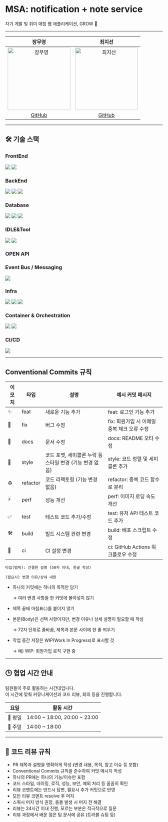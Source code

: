 # MSA: notification + note service
자기 계발 및 취미 매칭 웹 애플리케이션, GROW 🌳

---

|                                           장무영                                           |                                           최지선                                           |
|:---------------------------------------------------------------------------------------:|:---------------------------------------------------------------------------------------:|
| <img src="https://avatars.githubusercontent.com/u/136911104?v=4" alt="장무영" width="200"> | <img src="https://avatars.githubusercontent.com/u/192316487?v=4" alt="최지선" width="200"> | 
|                           [GitHub](https://github.com/wkdan)                            |                        [GitHub](https://github.com/wesawth3sun)                         |

---

## 🛠️ 기술 스택

### FrontEnd
<div> 
  <img src="https://img.shields.io/badge/TypeScript-3178C6?style=for-the-badge&logo=typescript&logoColor=white"/>
  <img src="https://img.shields.io/badge/Next.js-000000?style=for-the-badge&logo=next.js&logoColor=white"/>
</div>

### BackEnd
<div> 
  <img src="https://img.shields.io/badge/Java-007396?style=for-the-badge&logo=java&logoColor=white"/>
  <img src="https://img.shields.io/badge/SpringBoot-6DB33F?style=for-the-badge&logo=springboot&logoColor=white"/>
  <img src="https://img.shields.io/badge/Swagger-85EA2D?style=for-the-badge&logo=swagger&logoColor=black"/>
</div>

### Database
<div> 
  <img src="https://img.shields.io/badge/MySQL-4479A1?style=for-the-badge&logo=mysql&logoColor=white"/>
  <img src="https://img.shields.io/badge/redis-%23DD0031.svg?style=for-the-badge&logo=redis&logoColor=white"/>
  <img src="https://img.shields.io/badge/PostgreSQL-4169E1?style=for-the-badge&logo=postgresql&logoColor=white"/>
</div>

### IDLE&Tool
<div> 
  <img src="https://img.shields.io/badge/IntelliJ%20IDEA-000000?style=for-the-badge&logo=intellijidea&logoColor=white"/>
  <img src="https://img.shields.io/badge/Gradle-02303A?style=for-the-badge&logo=gradle&logoColor=white"/>
</div>

### OPEN API

### Event Bus / Messaging
<div>
  <img src="https://img.shields.io/badge/Apache%20Kafka-231F20?style=for-the-badge&logo=apachekafka&logoColor=white"/>
</div>

### Infra
<div>
  <img src="https://img.shields.io/badge/Linux-FCC624?style=for-the-badge&logo=linux&logoColor=black"/>
  <img src="https://img.shields.io/badge/AWS-232F3E?style=for-the-badge&logo=amazonwebservices&logoColor=white"/>
  <img src="https://img.shields.io/badge/Vercel-000000?style=for-the-badge&logo=vercel&logoColor=white"/>
</div>

### Container & Orchestration
<div>
  <img src="https://img.shields.io/badge/Docker-2496ED?style=for-the-badge&logo=docker&logoColor=white"/>
  <img src="https://img.shields.io/badge/Kubernetes-326CE5?style=for-the-badge&logo=kubernetes&logoColor=white"/>
</div>

### CI/CD
<div>
  <img src="https://img.shields.io/badge/ArgoCD-EF7B4D?style=for-the-badge&logo=argo&logoColor=white"/>
</div>

---

## Conventional Commits 규칙

| 이모지 | 타입      | 설명                                               | 예시 커밋 메시지                                   |
|--------|-----------|--------------------------------------------------|--------------------------------------------------|
| ✨     | feat      | 새로운 기능 추가                                    | feat: 로그인 기능 추가                             |
| 🐛     | fix       | 버그 수정                                          | fix: 회원가입 시 이메일 중복 체크 오류 수정         |
| 📝     | docs      | 문서 수정                                          | docs: README 오타 수정                            |
| 💄     | style     | 코드 포맷, 세미콜론 누락 등 스타일 변경 (기능 변경 없음) | style: 코드 정렬 및 세미콜론 추가                  |
| ♻️     | refactor  | 코드 리팩토링 (기능 변경 없음)                     | refactor: 중복 코드 함수로 분리                    |
| ⚡     | perf      | 성능 개선                                          | perf: 이미지 로딩 속도 개선                       |
| ✅     | test      | 테스트 코드 추가/수정                              | test: 유저 API 테스트 코드 추가                    |
| 🛠️     | build     | 빌드 시스템 관련 변경                              | build: 배포 스크립트 수정                         |
| 🔧     | ci        | CI 설정 변경                                      | ci: GitHub Actions 워크플로우 수정                |

```text
타입(범위): 간결한 설명 (50자 이내, 한글 작성)

(필요시) 변경 이유/상세 내용
```
- 하나의 커밋에는 하나의 목적만 담기

    → 여러 변경 사항을 한 커밋에 몰아넣지 않기
- 제목 끝에 마침표(.)를 붙이지 않기
- 본문(Body)은 선택 사항이지만, 변경 이유나 상세 설명이 필요할 때 작성

    → 72자 단위로 줄바꿈, 제목과 본문 사이에 한 줄 띄우기
- 작업 중간 저장은 WIP(Work In Progress)로 표시할 것

  → 예) WIP: 회원가입 로직 구현 중

---
## 🕒 협업 시간 안내

팀원들이 주로 활동하는 시간대입니다.  
이 시간에 맞춰 커뮤니케이션과 코드 리뷰, 회의 등을 진행합니다.

| 요일     | 활동 시간                  |
|----------|----------------------------|
| 📅 평일  | 14:00 ~ 18:00, 20:00 ~ 23:00 |
| 📅 주말  | 14:00 ~ 18:00               |

---

## 🧐 코드 리뷰 규칙

- PR 제목과 설명을 명확하게 작성 (변경 내용, 목적, 참고 이슈 등 포함)
- Conventional Commits 규칙을 준수하여 커밋 메시지 작성
- 하나의 PR에는 하나의 기능/이슈만 포함
- 코드 스타일, 네이밍, 로직, 성능, 보안, 예외 처리 등 꼼꼼히 확인
- 리뷰 코멘트에는 반드시 답변, 필요시 추가 커밋으로 반영
- 모든 리뷰 코멘트 resolve 후 머지
- 스쿼시 머지 방식 권장, 충돌 발생 시 머지 전 해결
- 리뷰는 24시간 이내 진행, 모르는 부분은 적극적으로 질문
- 리뷰 과정에서 배운 점은 팀 문서에 공유 (트러블 슈팅 등)
